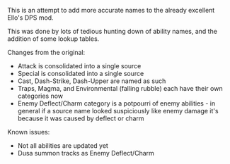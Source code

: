 This is an attempt to add more accurate names to the already excellent Ello's DPS mod. 

This was done by lots of tedious hunting down of ability names, and the addition of some lookup tables.

Changes from the original:
- Attack is consolidated into a single source
- Special is consolidated into a single source
- Cast, Dash-Strike, Dash-Upper are named as such
- Traps, Magma, and Environmental (falling rubble) each have their own categories now
- Enemy Deflect/Charm category is a potpourri of enemy abilities - in general if a source name looked suspiciously like enemy damage it's because it was caused by deflect or charm

Known issues:
- Not all abilities are updated yet
- Dusa summon tracks as Enemy Deflect/Charm
